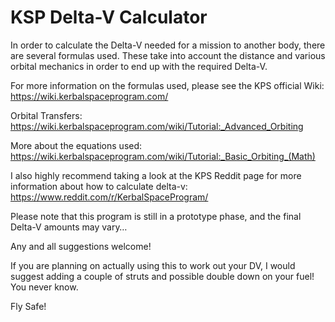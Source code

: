 # KSP Delta-V Calculator 

In order to calculate the Delta-V needed for a mission to another body, there are several formulas used. These take into account the distance and various orbital mechanics in order to end up with the required Delta-V. 

For more information on the formulas used, please see the KPS official Wiki: https://wiki.kerbalspaceprogram.com/

Orbital Transfers: https://wiki.kerbalspaceprogram.com/wiki/Tutorial:_Advanced_Orbiting

More about the equations used: https://wiki.kerbalspaceprogram.com/wiki/Tutorial:_Basic_Orbiting_(Math)

I also highly recommend taking a look at the KPS Reddit page for more information about how to calculate delta-v:  https://www.reddit.com/r/KerbalSpaceProgram/

Please note that this program is still in a prototype phase, and the final Delta-V amounts may vary… 

Any and all suggestions welcome!

If you are planning on actually using this to work out your DV, I would suggest adding a couple of struts and possible double down on your fuel! You never know. 

Fly Safe! 

